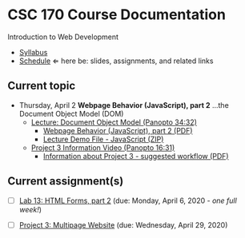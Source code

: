 # CSC 170 Course Documentation
Introduction to Web Development

- [Syllabus](syllabus.md)
- [Schedule](schedule.md)   &lArr; here be: slides, assignments, and related links

## Current topic

- Thursday, April 2 **Webpage Behavior (JavaScript), part 2** ...the Document Object Model (DOM)
  - [Lecture: Document Object Model (Panopto 34:32)](https://rochester.hosted.panopto.com/Panopto/Pages/Viewer.aspx?id=748e9581-2e33-450d-ada3-ab9101511b22)
    - [Webpage Behavior (JavaScript), part 2 (PDF)](21-webpage-behavior2/document-object-model.pdf)
    - [Lecture Demo File - JavaScript (ZIP)](21-webpage-behavior2/lecture-demo.zip)
  - [Project 3 Information Video (Panopto 16:31)](https://rochester.hosted.panopto.com/Panopto/Pages/Viewer.aspx?id=6e489780-0d92-42d6-8223-ab9200f4f710)
    - [Information about Project 3 - suggested workflow (PDF)](21-webpage-behavior2/project3-structure.pdf)

## Current assignment(s)

- [ ] [Lab 13: HTML Forms, part 2](lab13-html-forms2/instructions.md)  (due: Monday, April 6, 2020 - *one full week!*)
- [ ] [Project 3: Multipage Website](project03-multipage-website/instructions.md) (due: Wednesday, April 29, 2020)

